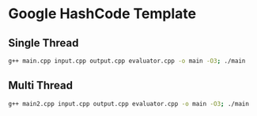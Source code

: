 # Google HashCode Template


## Single Thread

```bash
g++ main.cpp input.cpp output.cpp evaluator.cpp -o main -O3; ./main
```

## Multi Thread

```bash
g++ main2.cpp input.cpp output.cpp evaluator.cpp -o main -O3; ./main
```
